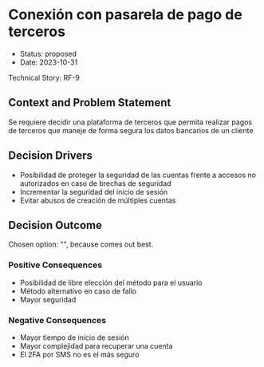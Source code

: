# Conexión con pasarela de pago de terceros

* Status: proposed
* Date: 2023-10-31

Technical Story: RF-9

## Context and Problem Statement

Se requiere decidir una plataforma de terceros que permita realizar pagos de terceros que maneje de forma segura los datos bancarios de un cliente

## Decision Drivers

* Posibilidad de proteger la seguridad de las cuentas frente a accesos no autorizados en caso de brechas de seguridad
* Incrementar la seguridad del inicio de sesión
* Evitar abusos de creación de múltiples cuentas

## Decision Outcome

Chosen option: "", because comes out best.

### Positive Consequences

* Posibilidad de libre elección del método para el usuario
* Método alternativo en caso de fallo
* Mayor seguridad

### Negative Consequences

* Mayor tiempo de inicio de sesión
* Mayor complejidad para recuperar una cuenta
* El 2FA por SMS no es el más seguro
